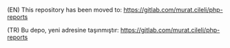 (EN) This repository has been moved to: https://gitlab.com/murat.cileli/php-reports

(TR) Bu depo, yeni adresine taşınmıştır: https://gitlab.com/murat.cileli/php-reports
